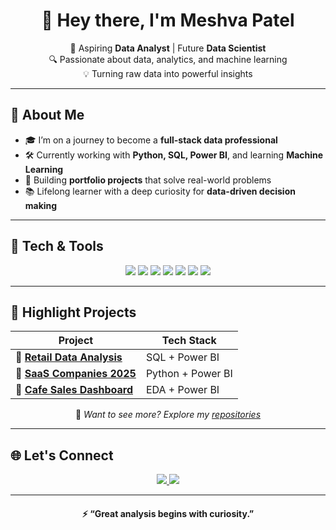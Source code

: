 <!-- Profile README | Meshva Patel -->

<h1 align="center">👋 Hey there, I'm Meshva Patel</h1>

<p align="center">
  🎯 Aspiring <strong>Data Analyst</strong> | Future <strong>Data Scientist</strong><br>
  🔍 Passionate about data, analytics, and machine learning<br>
  💡 Turning raw data into powerful insights
</p>

---

## 🧠 About Me

- 🎓 I’m on a journey to become a **full-stack data professional**
- 🛠️ Currently working with **Python, SQL, Power BI**, and learning **Machine Learning**
- 🚀 Building **portfolio projects** that solve real-world problems
- 📚 Lifelong learner with a deep curiosity for **data-driven decision making**

---

## 🧰 Tech & Tools

<p align="center">
  <img src="https://img.shields.io/badge/Python-3776AB?style=for-the-badge&logo=python&logoColor=white"/>
  <img src="https://img.shields.io/badge/SQL-336791?style=for-the-badge&logo=mysql&logoColor=white"/>
  <img src="https://img.shields.io/badge/Power%20BI-F2C811?style=for-the-badge&logo=powerbi&logoColor=black"/>
  <img src="https://img.shields.io/badge/Pandas-150458?style=for-the-badge&logo=pandas&logoColor=white"/>
  <img src="https://img.shields.io/badge/Matplotlib-11557C?style=for-the-badge"/>
  <img src="https://img.shields.io/badge/Seaborn-2E8BC0?style=for-the-badge"/>
  <img src="https://img.shields.io/badge/scikit--learn-F7931E?style=for-the-badge&logo=scikitlearn&logoColor=white"/>
</p>

---

## 📂 Highlight Projects

<div align="center">
  
| Project | Tech Stack |
|--------|------------|
| 🔸 [**Retail Data Analysis**](#) | SQL + Power BI |
| 🔸 [**SaaS Companies 2025**](#) | Python + Power BI |
| 🔸 [**Cafe Sales Dashboard**](#) | EDA + Power BI |

💬 *Want to see more? Explore my [repositories](https://github.com/meshva7)*

</div>

---

## 🌐 Let's Connect

<p align="center">
  <a href="https://www.linkedin.com/in/meshva-patel-8750b02b7" target="_blank">
    <img src="https://img.shields.io/badge/LinkedIn-%230077B5.svg?style=for-the-badge&logo=linkedin&logoColor=white"/>
  </a>
  <a href="mailto:meshvapatel.ds@gmail.com">
    <img src="https://img.shields.io/badge/Gmail-D14836?style=for-the-badge&logo=gmail&logoColor=white"/>
  </a>
</p>

---

<h4 align="center">⚡️ “Great analysis begins with curiosity.”</h4>
